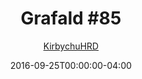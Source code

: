 ---
title: "Grafald #85"
type: "image"
date: 2016-09-25T00:00:00-04:00
draft: false
categories: ["Grafald"]
image_path: "../img/2016/85.png"
alt_text: ""
is_subpage: true
author: "[KirbychuHRD](https://cohost.org/KirbychuHRD)"
---